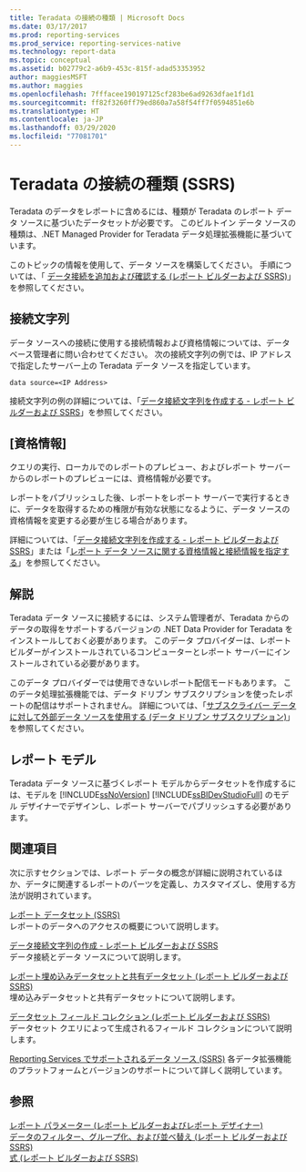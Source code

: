 ```yaml
---
title: Teradata の接続の種類 | Microsoft Docs
ms.date: 03/17/2017
ms.prod: reporting-services
ms.prod_service: reporting-services-native
ms.technology: report-data
ms.topic: conceptual
ms.assetid: b02779c2-a6b9-453c-815f-adad53353952
author: maggiesMSFT
ms.author: maggies
ms.openlocfilehash: 7fffacee190197125cf283be6ad9263dfae1f1d1
ms.sourcegitcommit: ff82f3260ff79ed860a7a58f54ff7f0594851e6b
ms.translationtype: HT
ms.contentlocale: ja-JP
ms.lasthandoff: 03/29/2020
ms.locfileid: "77081701"
---
```

# <a name="teradata-connection-type-ssrs"></a>Teradata の接続の種類 (SSRS)
  Teradata のデータをレポートに含めるには、種類が Teradata のレポート データ ソースに基づいたデータセットが必要です。 このビルトイン データ ソースの種類は、.NET Managed Provider for Teradata データ処理拡張機能に基づいています。  
  
 このトピックの情報を使用して、データ ソースを構築してください。 手順については、「 [データ接続を追加および確認する (レポート ビルダーおよび SSRS)](../../reporting-services/report-data/add-and-verify-a-data-connection-report-builder-and-ssrs.md)」を参照してください。  
  
##  <a name="connection-string"></a><a name="Connection"></a> 接続文字列  
 データ ソースへの接続に使用する接続情報および資格情報については、データベース管理者に問い合わせてください。 次の接続文字列の例では、IP アドレスで指定したサーバー上の Teradata データ ソースを指定しています。  
  
```  
data source=<IP Address>  
```  
  
 接続文字列の例の詳細については、「[データ接続文字列を作成する - レポート ビルダーおよび SSRS](../../reporting-services/report-data/data-connections-data-sources-and-connection-strings-report-builder-and-ssrs.md)」を参照してください。  
  
##  <a name="credentials"></a><a name="Credentials"></a> [資格情報]  
 クエリの実行、ローカルでのレポートのプレビュー、およびレポート サーバーからのレポートのプレビューには、資格情報が必要です。  
  
 レポートをパブリッシュした後、レポートをレポート サーバーで実行するときに、データを取得するための権限が有効な状態になるように、データ ソースの資格情報を変更する必要が生じる場合があります。  
  
 詳細については、「[データ接続文字列を作成する - レポート ビルダーおよび SSRS](../../reporting-services/report-data/data-connections-data-sources-and-connection-strings-report-builder-and-ssrs.md)」または「[レポート データ ソースに関する資格情報と接続情報を指定する](specify-credential-and-connection-information-for-report-data-sources.md)」を参照してください。  
  
  
##  <a name="remarks"></a><a name="Remarks"></a> 解説  
 Teradata データ ソースに接続するには、システム管理者が、Teradata からのデータの取得をサポートするバージョンの .NET Data Provider for Teradata をインストールしておく必要があります。 このデータ プロバイダーは、レポート ビルダーがインストールされているコンピューターとレポート サーバーにインストールされている必要があります。  
  
 このデータ プロバイダーでは使用できないレポート配信モードもあります。 このデータ処理拡張機能では、データ ドリブン サブスクリプションを使ったレポートの配信はサポートされません。 詳細については、「[サブスクライバー データに対して外部データ ソースを使用する (データ ドリブン サブスクリプション)](../../reporting-services/subscriptions/use-an-external-data-source-for-subscriber-data-data-driven-subscription.md)」を参照してください。  
  
  
##  <a name="report-models"></a><a name="Models"></a> レポート モデル  
 Teradata データ ソースに基づくレポート モデルからデータセットを作成するには、モデルを [!INCLUDE[ssNoVersion](../../includes/ssnoversion-md.md)] [!INCLUDE[ssBIDevStudioFull](../../includes/ssbidevstudiofull-md.md)] のモデル デザイナーでデザインし、レポート サーバーでパブリッシュする必要があります。  
  
  
##  <a name="related-sections"></a><a name="Related"></a> 関連項目  
 次に示すセクションでは、レポート データの概念が詳細に説明されているほか、データに関連するレポートのパーツを定義し、カスタマイズし、使用する方法が説明されています。  
  
 [レポート データセット (SSRS)](../../reporting-services/report-data/report-datasets-ssrs.md)  
 レポートのデータへのアクセスの概要について説明します。  
  
 [データ接続文字列の作成 - レポート ビルダーおよび SSRS](../../reporting-services/report-data/data-connections-data-sources-and-connection-strings-report-builder-and-ssrs.md)  
 データ接続とデータ ソースについて説明します。  
  
 [レポート埋め込みデータセットと共有データセット (レポート ビルダーおよび SSRS)](../../reporting-services/report-data/report-embedded-datasets-and-shared-datasets-report-builder-and-ssrs.md)  
 埋め込みデータセットと共有データセットについて説明します。  
  
 [データセット フィールド コレクション (レポート ビルダーおよび SSRS)](../../reporting-services/report-data/dataset-fields-collection-report-builder-and-ssrs.md)  
 データセット クエリによって生成されるフィールド コレクションについて説明します。  
  
 [Reporting Services でサポートされるデータ ソース &#40;SSRS&#41;](../../reporting-services/report-data/data-sources-supported-by-reporting-services-ssrs.md) 各データ拡張機能のプラットフォームとバージョンのサポートについて詳しく説明しています。  
 
  
## <a name="see-also"></a>参照  
 [レポート パラメーター (レポート ビルダーおよびレポート デザイナー)](../../reporting-services/report-design/report-parameters-report-builder-and-report-designer.md)   
 [データのフィルター、グループ化、および並べ替え (レポート ビルダーおよび SSRS)](../../reporting-services/report-design/filter-group-and-sort-data-report-builder-and-ssrs.md)   
 [式 &#40;レポート ビルダーおよび SSRS&#41;](../../reporting-services/report-design/expressions-report-builder-and-ssrs.md)  
  
  
